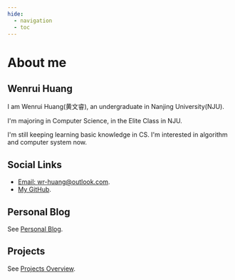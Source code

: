 ```yaml
---
hide:
  - navigation
  - toc
---
```


# About me

## Wenrui Huang

I am Wenrui Huang(黄文睿), an undergraduate in Nanjing University(NJU).

I'm majoring in Computer Science, in the Elite Class in NJU.

I'm still keeping learning basic knowledge in CS. I'm interested in algorithm and computer system now.

## Social Links

- [Email: wr-huang@outlook.com](mailto:wr-huang@outlook.com).
- [My GitHub](https://github.com/rijuyuezhu).

## Personal Blog

See [Personal Blog](https://blog.rijuyuezhu.top).

## Projects

See [Projects Overview](projects/index.md).
